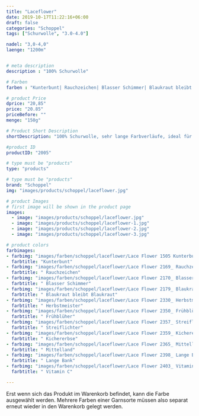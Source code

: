 ```yaml
---
title: "Laceflower"
date: 2019-10-17T11:22:16+06:00
draft: false
categories: "Schoppel"
tags: ["Schurwolle", "3.0-4.0"]

nadel: "3,0-4,0" 
laenge: "1200m"	


# meta description
description : "100% Schurwolle"

# Farben
farben : "Kunterbunt| Rauchzeichen| Blasser Schimmer| Blaukraut bleibt Blaukraut| Herbstmeister| Frühblüher| Streiflichter| Kichererbse| Mittelland| Lange Bank| Vitamin C"

# product Price
dprice: "20,85"
price: "20.85"
priceBefore: ""
menge: "150g"

# Product Short Description
shortDescription: "100% Schurwolle, sehr lange Farbverläufe, ideal für große Tücher "

#product ID
productID: "2005"

# type must be "products"
type: "products"

# type must be "products"
brand: "Schoppel"
img: "images/products/schoppel/laceflower.jpg"   

# product Images
# first image will be shown in the product page
images:
  - image: "images/products/schoppel/laceflower.jpg"
  - image: "images/products/schoppel/laceflower-1.jpg"
  - image: "images/products/schoppel/laceflower-2.jpg"
  - image: "images/products/schoppel/laceflower-3.jpg"

# product colors
farbimages:
- farbimg: "images/farben/schoppel/laceflower/Lace Flower 1505 Kunterbunt.jpg"	
  farbtitle: "Kunterbunt"
- farbimg: "images/farben/schoppel/laceflower/Lace Flower 2169_ Rauchzeichen.jpg"	
  farbtitle: " Rauchzeichen"
- farbimg: "images/farben/schoppel/laceflower/Lace Flower 2170_ Blasser Schimmer.jpg"	
  farbtitle: " Blasser Schimmer"
- farbimg: "images/farben/schoppel/laceflower/Lace Flower 2179_ Blaukraut bleibt Blaukraut.jpg"	
  farbtitle: " Blaukraut bleibt Blaukraut"
- farbimg: "images/farben/schoppel/laceflower/Lace Flower 2330_ Herbstmeister.jpg"	
  farbtitle: " Herbstmeister"
- farbimg: "images/farben/schoppel/laceflower/Lace Flower 2350_ Frühblüher.jpg"	
  farbtitle: " Frühblüher"
- farbimg: "images/farben/schoppel/laceflower/Lace Flower 2357_ Streiflichter.jpg"	
  farbtitle: " Streiflichter"
- farbimg: "images/farben/schoppel/laceflower/Lace Flower 2359_ Kichererbse.jpg"	
  farbtitle: " Kichererbse"
- farbimg: "images/farben/schoppel/laceflower/Lace Flower 2365_ Mittelland.jpg"	
  farbtitle: " Mittelland"
- farbimg: "images/farben/schoppel/laceflower/Lace Flower 2398_ Lange Bank.jpg"	
  farbtitle: " Lange Bank"
- farbimg: "images/farben/schoppel/laceflower/Lace Flower 2403_ Vitamin C.jpg"	
  farbtitle: " Vitamin C"

---
```


Erst wenn sich das Produkt im Warenkorb befindet, kann die Farbe ausgewählt werden.
Mehrere Farben einer Garnsorte müssen also separat erneut wieder in den Warenkorb gelegt werden.
